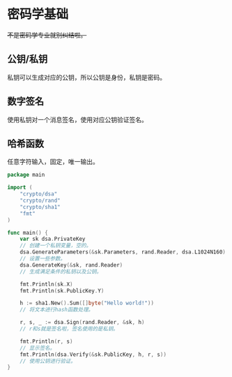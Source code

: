 # 密码学基础

~~不是密码学专业就别纠结啦。~~

## 公钥/私钥

私钥可以生成对应的公钥，所以公钥是身份，私钥是密码。

## 数字签名

使用私钥对一个消息签名，使用对应公钥验证签名。

## 哈希函数

任意字符输入，固定，唯一输出。

```go
package main

import (
    "crypto/dsa"
    "crypto/rand"
    "crypto/sha1"
    "fmt"
)

func main() {
    var sk dsa.PrivateKey
    // 创建一个私钥变量，空的。
    dsa.GenerateParameters(&sk.Parameters, rand.Reader, dsa.L1024N160)
    // 设置一些参数。
    dsa.GenerateKey(&sk, rand.Reader)
    // 生成满足条件的私钥以及公钥。

    fmt.Println(sk.X)
    fmt.Println(sk.PublicKey.Y)

    h := sha1.New().Sum([]byte("Hello world!"))
    // 将文本进行hash函数处理。

    r, s, _ := dsa.Sign(rand.Reader, &sk, h)
    // r和s就是签名啦，签名使用的是私钥。

    fmt.Println(r, s)
    // 显示签名。
    fmt.Println(dsa.Verify(&sk.PublicKey, h, r, s))
    // 使用公钥进行验证。
}

```